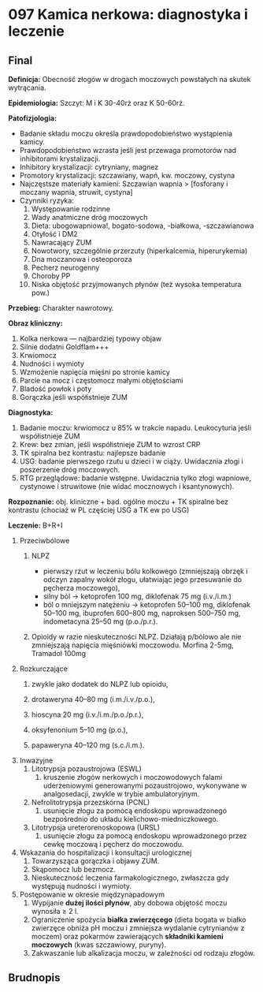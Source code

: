# 097 Kamica nerkowa: diagnostyka i leczenie

## Final

**Definicja:** Obecność złogów w drogach moczowych powstałych na skutek wytrącania.

**Epidemiologia:** Szczyt: M i K 30-40rż oraz K 50-60rż.

**Patofizjologia:** 

- Badanie składu moczu określa prawdopodobieństwo wystąpienia kamicy. 
- Prawdopodobieństwo wzrasta jeśli jest przewaga promotorów nad inhibitorami krystalizacji.
- Inhibitory krystalizacji: cytryniany, magnez
- Promotory krystalizacji: szczawiany, wapń, kw. moczowy, cystyna
- Najczęstsze materiały kamieni: Szczawian wapnia > [fosforany i moczany wapnia, struwit, cystyna]
- Czynniki ryzyka:
  1. Występowanie rodzinne
  2. Wady anatmiczne dróg moczowych
  3. Dieta: ubogowapniowa!, bogato-sodowa, -białkowa, -szczawianowa
  4. Otyłość i DM2
  5. Nawracający ZUM
  6. Nowotwory, szczególnie przerzuty (hiperkalcemia, hiperurykemia)
  7. Dna moczanowa i osteoporoza
  8. Pecherz neurogenny
  9. Choroby PP
  10. Niska objętość przyjmowanych płynów (też wysoka temperatura pow.)

**Przebieg:** Charakter nawrotowy.

**Obraz kliniczny:** 

1. Kolka nerkowa — najbardziej typowy objaw
2. Silnie dodatni Goldflam+++
3. Krwiomocz
4. Nudności i wymioty
5. Wzmożenie napięcia mięśni po stronie kamicy
6. Parcie na mocz i częstomocz małymi objętościami
7. Bladość powłok i poty
8. Gorączka jeśli współistnieje ZUM

**Diagnostyka:** 

1. Badanie moczu: krwiomocz u 85% w trakcie napadu. Leukocyturia jeśli współistnieje ZUM
2. Krew: bez zmian, jeśli współistnieje ZUM to wzrost CRP
3. TK spiralna bez kontrastu: najlepsze badanie
4. USG: badanie pierwszego rzutu u dzieci i w ciąży. Uwidacznia złogi i poszerzenie dróg moczowych.
5. RTG przeglądowe: badanie wstępne. Uwidacznia tylko złogi wapniowe, cystynowe i struwitowe (nie widać mocznowych i ksantynowych).

**Rozpoznanie:** obj. kliniczne + bad. ogólne moczu + TK spiralne bez kontrastu (chociaż w PL częściej USG a TK ew po USG)

**Leczenie:** B+R+I

1. Przeciwbólowe
   1. NLPZ

      - pierwszy rzut w leczeniu bólu kolkowego (zmniejszają obrzęk i odczyn zapalny wokół złogu, ułatwiając jego przesuwanie do pęcherza moczowego),
      - silny ból → ketoprofen 100 mg, diklofenak 75 mg (i.v./i.m.)
      - ból o mniejszym natężeniu → ketoprofen 50–100 mg, diklofenak 50–100 mg, ibuprofen 600–800 mg, naproksen 500–750 mg, indometacyna 25–50 mg (p.o./p.r.).
   2. Opioidy w razie nieskuteczności NLPZ. Działają p/bólowo ale nie zmniejszają napięcia mięśniówki moczowodu. Morfina 2-5mg, Tramadol 100mg
2. Rozkurczające
   1. zwykle jako dodatek do NLPZ lub opioidu,
   2. drotaweryna 40–80 mg (i.m./i.v./p.o.),

   3. hioscyna 20 mg (i.v./i.m./p.o./p.r.),
   4. oksyfenonium 5–10 mg (p.o.),
   5. papaweryna 40–120 mg (s.c./i.m.).
3. Inwazyjne
   1. Litotrypsja pozaustrojowa (ESWL)
      1. kruszenie złogów nerkowych i moczowodowych
         falami uderzeniowymi generowanymi pozaustrojowo, wykonywane w analgosedacji, zwykle w trybie ambulatoryjnym.
   2. Nefrolitotrypsja przezskórna (PCNL)
      1. usunięcie złogu za pomocą endoskopu wprowadzonego bezpośrednio do układu kielichowo-miedniczkowego.
   3. Litotrypsja ureterorenoskopowa (URSL)
      1. usunięcie złogu za pomocą endoskopu
         wprowadzonego przez cewkę moczową i pęcherz do moczowodu.
4. Wskazania do hospitalizacji i konsultacji urologicznej
   1. Towarzysząca gorączka i objawy ZUM.
   2. Skąpomocz lub bezmocz.
   3. Nieskuteczność leczenia farmakologicznego, zwłaszcza gdy występują nudności i wymioty.
5. Postępowanie w okresie międzynapadowym
   1. Wypijanie **dużej ilości płynów**, aby dobowa objętość moczu wynosiła ≥ 2 l.
   2. Ograniczenie spożycia **białka zwierzęcego** (dieta bogata w białko zwierzęce obniża pH moczu i zmniejsza wydalanie cytrynianów z moczem) oraz pokarmów zawierających **składniki kamieni moczowych** (kwas szczawiowy, puryny).
   3. Zakwaszanie lub alkalizacja moczu, w zależności od rodzaju złogów.





## Brudnopis

